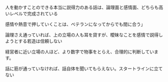 人を動かすことのできる本当に説得力のある話は、論理面と感情面、どちらも高いレベルで完成されている


感情や熱意で押していくことは、ベテランになってからでも間に合う」


論理さえ通っていれば、上の立場の人も耳を貸すが、曖昧なことを感情で説得しようとする若造は信頼しない

経営者に近い立場の人ほど、より数字で物事をとらえ、合理的に判断しています。

話に筋が通っていなければ、話自体を聞いてもらえない。スタートラインに立てない

